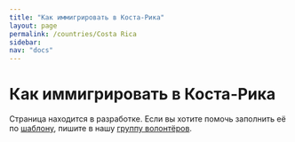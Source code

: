 ```yaml
---
title: "Как иммигрировать в Коста-Рика"
layout: page
permalink: /countries/Costa Rica
sidebar:
nav: "docs"
---
```


# Как иммигрировать в Коста-Рика

Страница находится в разработке. Если вы хотите помочь заполнить её по [шаблону](/template), пишите в нашу [группу волонтёров](https://t.me/+FHi3FnJaoWJkMDAx).

